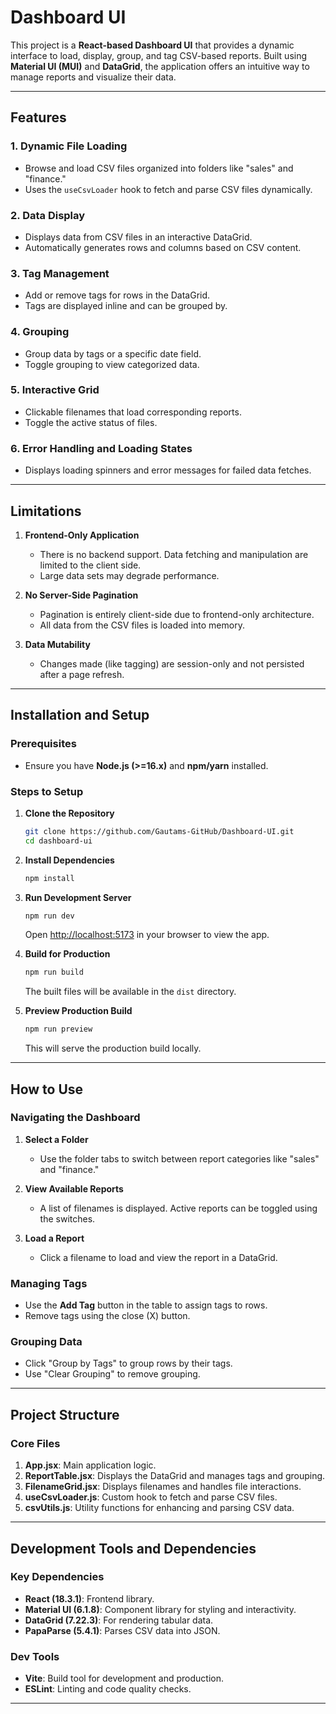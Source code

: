 # Dashboard UI

This project is a **React-based Dashboard UI** that provides a dynamic interface to load, display, group, and tag CSV-based reports. Built using **Material UI (MUI)** and **DataGrid**, the application offers an intuitive way to manage reports and visualize their data.

---

## Features

### 1. **Dynamic File Loading**

- Browse and load CSV files organized into folders like "sales" and "finance."
- Uses the `useCsvLoader` hook to fetch and parse CSV files dynamically.

### 2. **Data Display**

- Displays data from CSV files in an interactive DataGrid.
- Automatically generates rows and columns based on CSV content.

### 3. **Tag Management**

- Add or remove tags for rows in the DataGrid.
- Tags are displayed inline and can be grouped by.

### 4. **Grouping**

- Group data by tags or a specific date field.
- Toggle grouping to view categorized data.

### 5. **Interactive Grid**

- Clickable filenames that load corresponding reports.
- Toggle the active status of files.

### 6. **Error Handling and Loading States**

- Displays loading spinners and error messages for failed data fetches.

---

## Limitations

1. **Frontend-Only Application**

   - There is no backend support. Data fetching and manipulation are limited to the client side.
   - Large data sets may degrade performance.

2. **No Server-Side Pagination**

   - Pagination is entirely client-side due to frontend-only architecture.
   - All data from the CSV files is loaded into memory.

3. **Data Mutability**
   - Changes made (like tagging) are session-only and not persisted after a page refresh.

---

## Installation and Setup

### Prerequisites

- Ensure you have **Node.js (>=16.x)** and **npm/yarn** installed.

### Steps to Setup

1. **Clone the Repository**

   ```bash
   git clone https://github.com/Gautams-GitHub/Dashboard-UI.git
   cd dashboard-ui
   ```

2. **Install Dependencies**

   ```bash
   npm install
   ```

3. **Run Development Server**

   ```bash
   npm run dev
   ```

   Open [http://localhost:5173](http://localhost:5173) in your browser to view the app.

4. **Build for Production**

   ```bash
   npm run build
   ```

   The built files will be available in the `dist` directory.

5. **Preview Production Build**
   ```bash
   npm run preview
   ```
   This will serve the production build locally.

---

## How to Use

### Navigating the Dashboard

1. **Select a Folder**

   - Use the folder tabs to switch between report categories like "sales" and "finance."

2. **View Available Reports**

   - A list of filenames is displayed. Active reports can be toggled using the switches.

3. **Load a Report**
   - Click a filename to load and view the report in a DataGrid.

### Managing Tags

- Use the **Add Tag** button in the table to assign tags to rows.
- Remove tags using the close (X) button.

### Grouping Data

- Click "Group by Tags" to group rows by their tags.
- Use "Clear Grouping" to remove grouping.

---

## Project Structure

### Core Files

1. **App.jsx**: Main application logic.
2. **ReportTable.jsx**: Displays the DataGrid and manages tags and grouping.
3. **FilenameGrid.jsx**: Displays filenames and handles file interactions.
4. **useCsvLoader.js**: Custom hook to fetch and parse CSV files.
5. **csvUtils.js**: Utility functions for enhancing and parsing CSV data.

---

## Development Tools and Dependencies

### Key Dependencies

- **React (18.3.1)**: Frontend library.
- **Material UI (6.1.8)**: Component library for styling and interactivity.
- **DataGrid (7.22.3)**: For rendering tabular data.
- **PapaParse (5.4.1)**: Parses CSV data into JSON.

### Dev Tools

- **Vite**: Build tool for development and production.
- **ESLint**: Linting and code quality checks.

---
